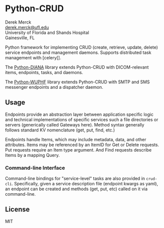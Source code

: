 # Python-CRUD

Derek Merck  
<derek.merck@ufl.edu>  
University of Florida and Shands Hospital  
Gainesville, FL  

Python framework for implementing CRUD (create, retrieve, update, delete) service endpoints and management daemons.  Supports distributed task management with [celery[].

[celery]: http://www.celeryproject.org

The [Python-DIANA][] library extends Python-CRUD with DICOM-relevant items, endpoints, tasks, and daemons.

[python-diana]: http://github.com/derekmerck/diana2

The [Python-WUPHF][] library extends Python-CRUD with SMTP and SMS messenger endpoints and a dispatcher daemon.

[python-wuphf]: http://github.com/derekmerck/wuphf

## Usage

Endpoints provide an abstraction layer between application specific logic and technical implementations of specific services such a file directories or servers (generically called Gateways here).  Method syntax generally follows standard KV nomenclature (get, put, find, etc.)

Endpoints handle Items, which may include metadata, data, and other attributes.  Items may be referenced by an ItemID for Get or Delete requests.  Put requests require an Item type argument.  And Find requests describe Items by a mapping Query.

### Command-line Interface

Command-line bindings for "service-level" tasks are also provided in `crud-cli`.  Specifically, given a service description file (endpoint kwargs as yaml), an endpoint can be created and methods (get, put, etc) called on it via command-line.

## License

MIT
